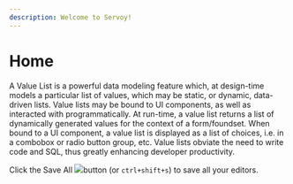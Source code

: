 ```yaml
---
description: Welcome to Servoy!
---
```


# Home

A Value List is a powerful data modeling feature which, at design-time models a particular list of values, which may be static, or dynamic, data-driven lists. Value lists may be bound to UI components, as well as interacted with programmatically. At run-time, a value list returns a list of dynamically generated values for the context of a form/foundset. When bound to a UI component, a value list is displayed as a list of choices, i.e. in a combobox or radio button group, etc. Value lists obviate the need to write code and SQL, thus greatly enhancing developer productivity. 

Click the Save All ![](<../../../../.gitbook/assets/image-save.png>)button (or `ctrl+shift+s`) to save all your editors.
